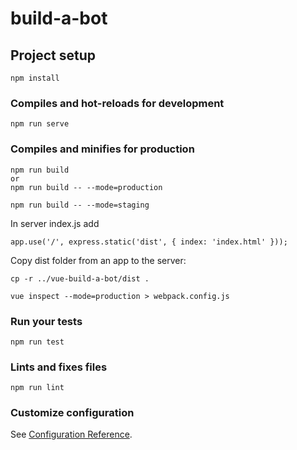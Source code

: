 # build-a-bot

## Project setup
```
npm install
```

### Compiles and hot-reloads for development
```
npm run serve
```

### Compiles and minifies for production
```
npm run build
or
npm run build -- --mode=production

npm run build -- --mode=staging
```

In server index.js add
```
app.use('/', express.static('dist', { index: 'index.html' }));
```

Copy dist folder from an app to the server:
```
cp -r ../vue-build-a-bot/dist .
```

```
vue inspect --mode=production > webpack.config.js
```

### Run your tests
```
npm run test
```

### Lints and fixes files
```
npm run lint
```

### Customize configuration
See [Configuration Reference](https://cli.vuejs.org/config/).
